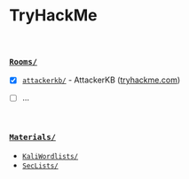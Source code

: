 # TryHackMe


<br />

### [`Rooms/`](Rooms/)
- [x] [`attackerkb/`](Rooms/attackerkb/) - AttackerKB ([tryhackme.com](https://tryhackme.com/room/attackerkb))
- [ ] ...



<br />

### [`Materials/`](Materials/)
-  [`KaliWordlists/`](Materials/KaliWordlists/)
-  [`SecLists/`](Materials/SecLists/)

